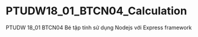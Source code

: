 # PTUDW18_01_BTCN04_Calculation
PTUDW 18_01 BTCN04 Bé tập tính sử dụng Nodejs với Express framework
